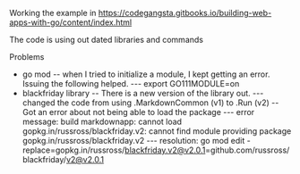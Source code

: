 Working the example in https://codegangsta.gitbooks.io/building-web-apps-with-go/content/index.html

The code is using out dated libraries and commands

Problems
- go mod
-- when I tried to initialize a module, I kept getting an error. Issuing the following helped. 
--- export GO111MODULE=on
- blackfriday library
-- There is a new version of the library out. 
--- changed the code from using .MarkdownCommon (v1) to .Run (v2)
-- Got an error about not being able to load the package
--- error message: build markdownapp: cannot load gopkg.in/russross/blackfriday.v2: cannot find module providing package gopkg.in/russross/blackfriday.v2
--- resolution: go mod edit -replace=gopkg.in/russross/blackfriday.v2@v2.0.1=github.com/russross/blackfriday/v2@v2.0.1
